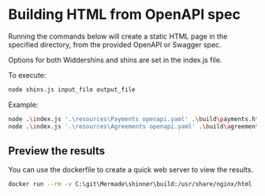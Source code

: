 # Building HTML from OpenAPI spec
Running the commands below will create a static HTML page in the specified directory, from the provided OpenAPI or Swagger spec. 

Options for both Widdershins and shins are set in the index.js file.

To execute:
```sh
node shins.js input_file output_file
```

Example:
```sh
node .\index.js '.\resources\Payments openapi.yaml' .\build\payments.html
node .\index.js '.\resources\Agreements openapi.yaml' .\build\agreements.html
```

## Preview the results
You can use the dockerfile to create a quick web server to view the results. 

```sh
docker run --rm -v C:\git\Mermade\shinner\build:/usr/share/nginx/html -p 8080:80 nginx
```
